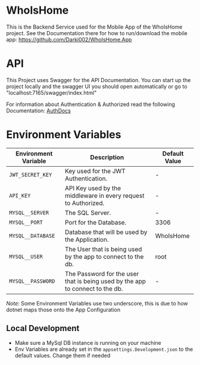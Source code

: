 # WhoIsHome
This is the Backend Service used for the Mobile App of the WhoIsHome project. See the Documentation there for how to run/download the mobile app: https://github.com/Darki002/WhoIsHome.App

# API

This Project uses Swagger for the API Documentation. You can start up the project locally 
and the swagger UI you should open automatically or go to "localhost:7165/swagger/index.html"

For information about Authentication & Authorized read the following Documentation: [AuthDocs](./docs/Auth.md)

# Environment Variables

| Environment Variable | Description                                                                   | Default Value |
|----------------------|-------------------------------------------------------------------------------|---------------|
| `JWT_SECRET_KEY`     | Key used for the JWT Authentication.                                          | -             |
| `API_KEY`            | API Key used by the middleware in every request to Authorized.                | -             |
| `MYSQL__SERVER`      | The SQL Server.                                                               | -             |
| `MYSQL__PORT`        | Port for the Database.                                                        | 3306          |
| `MYSQL__DATABASE`    | Database that will be used by the Application.                                | WhoIsHome     |
| `MYSQL__USER`        | The User that is being used by the app to connect to the db.                  | root          |
| `MYSQL__PASSWORD`    | The Password for the user that is being used by the app to connect to the db. | -             |


*Note:* Some Environment Variables use two underscore, this is due to how dotnet maps those onto the App Configuration 

## Local Development

- Make sure a MySql DB instance is running on your machine
- Env Variables are already set in the `appsettings.Development.json` to the default values. Change them if needed
